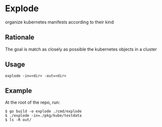# Explode

organize kubernetes manifests according to their kind

## Rationale

The goal is match as closely as possible the kubernetes objects in a cluster

## Usage

```shell
explode -in=<dir> -out=<dir>
```

## Example

At the root of the repo, run:

```shell
$ go build -o explode ./cmd/explode
$ ./explode -in=./pkg/kube/testdata
$ ls -R out/
```
